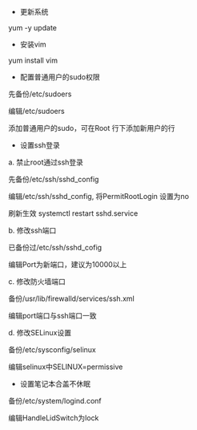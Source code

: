 * 更新系统

yum -y update

* 安装vim

yum install vim

* 配置普通用户的sudo权限

先备份/etc/sudoers

编辑/etc/sudoers

添加普通用户的sudo，可在Root 行下添加新用户的行

* 设置ssh登录

a. 禁止root通过ssh登录

先备份/etc/ssh/sshd\_config

编辑/etc/ssh/sshd\_config, 将PermitRootLogin 设置为no

刷新生效 systemctl restart sshd.service

b. 修改ssh端口

已备份过/etc/ssh/sshd\_cofig

编辑Port为新端口，建议为10000以上

c. 修改防火墙端口

备份/usr/lib/firewalld/services/ssh.xml

编辑port端口与ssh端口一致

d. 修改SELinux设置

备份/etc/sysconfig/selinux

编辑selinux中SELINUX=permissive

* 设置笔记本合盖不休眠

备份/etc/system/logind.conf

编辑HandleLidSwitch为lock

